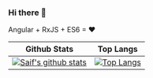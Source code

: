### Hi there 👋

Angular + RxJS + ES6 = ♥

Github Stats | Top Langs
-------------|----------
[![Saif's github stats](https://github-readme-stats.vercel.app/api?username=sksaifuddin&show_icons=true&theme=radical)](https://github.com/sksaifuddin/github-readme-stats)|[![Top Langs](https://github-readme-stats.vercel.app/api/top-langs/?username=sksaifuddin&show_icons=true&theme=radical)](https://github.com/anuraghazra/github-readme-stats)


<!--
**sksaifuddin/sksaifuddin** is a ✨ _special_ ✨ repository because its `README.md` (this file) appears on your GitHub profile.

Here are some ideas to get you started:

- 🔭 I’m currently working on Angular
- 🌱 I’m currently learning javascript
- 👯 I’m looking to collaborate on ...
- 🤔 I’m looking for help with ...
- 💬 Ask me about ...
- 📫 How to reach me: ...
- 😄 Pronouns: ...
- ⚡ Fun fact: ...
-->
